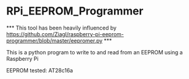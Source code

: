 # RPi_EEPROM_Programmer

*** This tool has been heavily influenced by https://github.com/Ziagl/raspberry-pi-eeprom-programmer/blob/master/eepromer.py ***

This is a python program to write to and read from an EEPROM using a Raspberry Pi

EEPROM tested: AT28c16a
